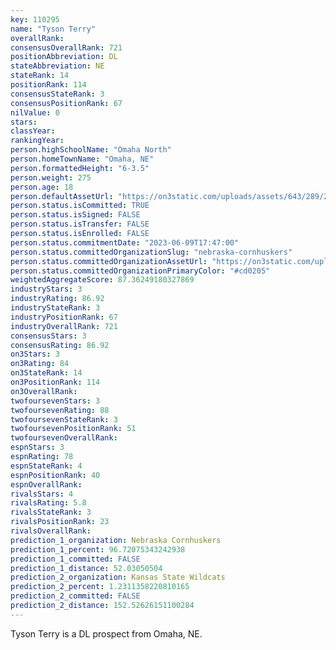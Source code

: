 ```yaml
---
key: 110295
name: "Tyson Terry"
overallRank: 
consensusOverallRank: 721
positionAbbreviation: DL
stateAbbreviation: NE
stateRank: 14
positionRank: 114
consensusStateRank: 3
consensusPositionRank: 67
nilValue: 0
stars: 
classYear: 
rankingYear: 
person.highSchoolName: "Omaha North"
person.homeTownName: "Omaha, NE"
person.formattedHeight: "6-3.5"
person.weight: 275
person.age: 18
person.defaultAssetUrl: "https://on3static.com/uploads/assets/643/289/289643.jpg"
person.status.isCommitted: TRUE
person.status.isSigned: FALSE
person.status.isTransfer: FALSE
person.status.isEnrolled: FALSE
person.status.commitmentDate: "2023-06-09T17:47:00"
person.status.committedOrganizationSlug: "nebraska-cornhuskers"
person.status.committedOrganizationAssetUrl: "https://on3static.com/uploads/assets/86/150/150086.svg"
person.status.committedOrganizationPrimaryColor: "#cd0205"
weightedAggregateScore: 87.36249180327869
industryStars: 3
industryRating: 86.92
industryStateRank: 3
industryPositionRank: 67
industryOverallRank: 721
consensusStars: 3
consensusRating: 86.92
on3Stars: 3
on3Rating: 84
on3StateRank: 14
on3PositionRank: 114
on3OverallRank: 
twofoursevenStars: 3
twofoursevenRating: 88
twofoursevenStateRank: 3
twofoursevenPositionRank: 51
twofoursevenOverallRank: 
espnStars: 3
espnRating: 78
espnStateRank: 4
espnPositionRank: 40
espnOverallRank: 
rivalsStars: 4
rivalsRating: 5.8
rivalsStateRank: 3
rivalsPositionRank: 23
rivalsOverallRank: 
prediction_1_organization: Nebraska Cornhuskers
prediction_1_percent: 96.72075343242938
prediction_1_committed: FALSE
prediction_1_distance: 52.03050504
prediction_2_organization: Kansas State Wildcats
prediction_2_percent: 1.2311358220810165
prediction_2_committed: FALSE
prediction_2_distance: 152.52626151100284
---
```

Tyson Terry is a DL prospect from Omaha, NE.